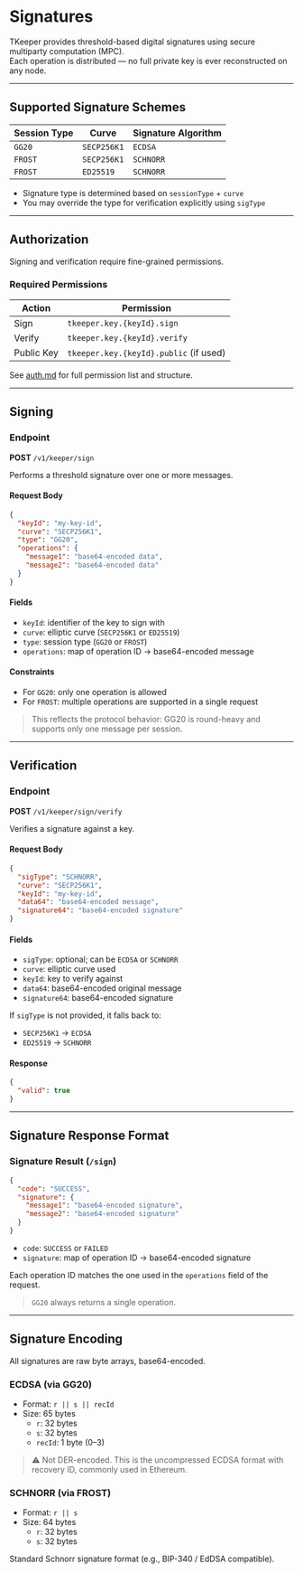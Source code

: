 # Signatures

TKeeper provides threshold-based digital signatures using secure multiparty computation (MPC).  
Each operation is distributed — no full private key is ever reconstructed on any node.

---

## Supported Signature Schemes

| Session Type | Curve       | Signature Algorithm |
|--------------|-------------|---------------------|
| `GG20`       | `SECP256K1` | `ECDSA`             |
| `FROST`      | `SECP256K1` | `SCHNORR`           |
| `FROST`      | `ED25519`   | `SCHNORR`           |

- Signature type is determined based on `sessionType` + `curve`
- You may override the type for verification explicitly using `sigType`

---

## Authorization

Signing and verification require fine-grained permissions.

### Required Permissions

| Action     | Permission                             |
|------------|----------------------------------------|
| Sign       | `tkeeper.key.{keyId}.sign`             |
| Verify     | `tkeeper.key.{keyId}.verify`           |
| Public Key | `tkeeper.key.{keyId}.public` (if used) |

See [auth.md](auth.md) for full permission list and structure.

---

## Signing

### Endpoint

**POST** `/v1/keeper/sign`

Performs a threshold signature over one or more messages.

#### Request Body

```json
{
  "keyId": "my-key-id",
  "curve": "SECP256K1",
  "type": "GG20",
  "operations": {
    "message1": "base64-encoded data",
    "message2": "base64-encoded data"
  }
}
```

#### Fields

- `keyId`: identifier of the key to sign with
- `curve`: elliptic curve (`SECP256K1` or `ED25519`)
- `type`: session type (`GG20` or `FROST`)
- `operations`: map of operation ID → base64-encoded message

#### Constraints

- For `GG20`: only one operation is allowed
- For `FROST`: multiple operations are supported in a single request

> This reflects the protocol behavior: GG20 is round-heavy and supports only one message per session.

---

## Verification

### Endpoint

**POST** `/v1/keeper/sign/verify`

Verifies a signature against a key.

#### Request Body

```json
{
  "sigType": "SCHNORR",
  "curve": "SECP256K1",
  "keyId": "my-key-id",
  "data64": "base64-encoded message",
  "signature64": "base64-encoded signature"
}
```

#### Fields

- `sigType`: optional; can be `ECDSA` or `SCHNORR`
- `curve`: elliptic curve used
- `keyId`: key to verify against
- `data64`: base64-encoded original message
- `signature64`: base64-encoded signature

If `sigType` is not provided, it falls back to:

- `SECP256K1` → `ECDSA`
- `ED25519` → `SCHNORR`

#### Response

```json
{
  "valid": true
}
```

---

## Signature Response Format

### Signature Result (`/sign`)

```json
{
  "code": "SUCCESS",
  "signature": {
    "message1": "base64-encoded signature",
    "message2": "base64-encoded signature"
  }
}
```

- `code`: `SUCCESS` or `FAILED`
- `signature`: map of operation ID → base64-encoded signature

Each operation ID matches the one used in the `operations` field of the request.

> `GG20` always returns a single operation.

---

## Signature Encoding

All signatures are raw byte arrays, base64-encoded.

### ECDSA (via GG20)

- Format: `r || s || recId`
- Size: 65 bytes
    - `r`: 32 bytes
    - `s`: 32 bytes
    - `recId`: 1 byte (0–3)

> ⚠ Not DER-encoded. This is the uncompressed ECDSA format with recovery ID, commonly used in Ethereum.

### SCHNORR (via FROST)

- Format: `r || s`
- Size: 64 bytes
    - `r`: 32 bytes
    - `s`: 32 bytes

Standard Schnorr signature format (e.g., BIP-340 / EdDSA compatible).